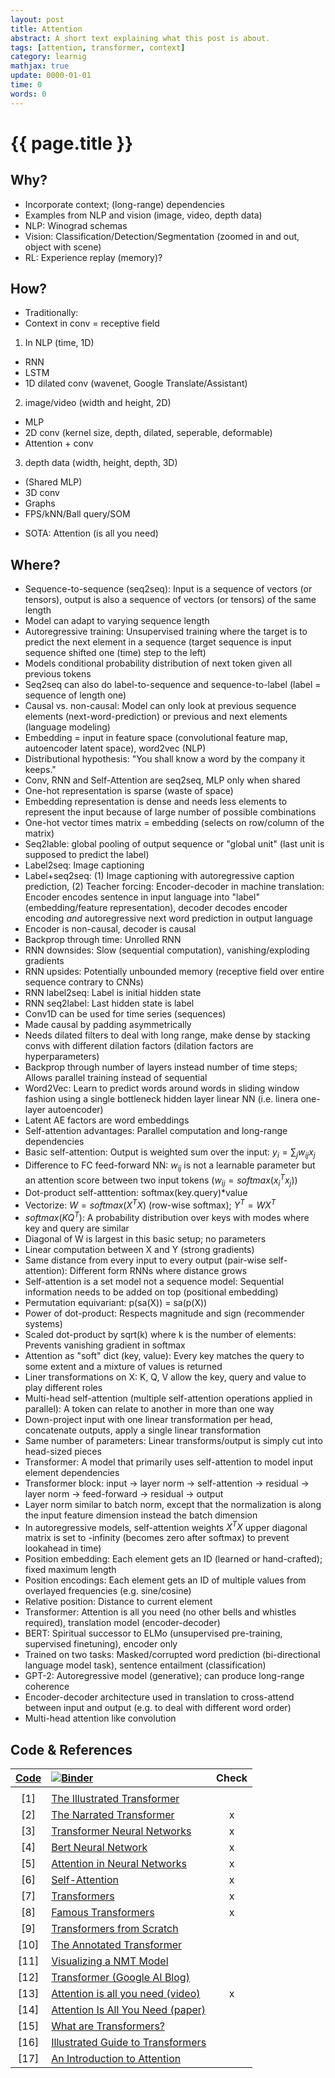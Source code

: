 ```yaml
---
layout: post
title: Attention
abstract: A short text explaining what this post is about.
tags: [attention, transformer, context]
category: learnig
mathjax: true
update: 0000-01-01
time: 0
words: 0
---
```


# {{ page.title }}

## Why?
- Incorporate context; (long-range) dependencies
- Examples from NLP and vision (image, video, depth data)
- NLP: Winograd schemas
- Vision: Classification/Detection/Segmentation (zoomed in and out, object with scene)
- RL: Experience replay (memory)?

## How?
- Traditionally:
- Context in conv = receptive field
1. In NLP (time, 1D)
  - RNN
  - LSTM
  - 1D dilated conv (wavenet, Google Translate/Assistant)
2. image/video (width and height, 2D)
  - MLP
  - 2D conv (kernel size, depth, dilated, seperable, deformable)
  - Attention + conv
3. depth data (width, height, depth, 3D)
  - (Shared MLP)
  - 3D conv
  - Graphs
  - FPS/kNN/Ball query/SOM
* SOTA: Attention (is all you need)

## Where?

- Sequence-to-sequence (seq2seq): Input is a sequence of vectors (or tensors), output is also a sequence of vectors (or tensors) of the same length
- Model can adapt to varying sequence length
- Autoregressive training: Unsupervised training where the target is to predict the next element in a sequence (target sequence is input sequence shifted one (time) step to the left)
- Models conditional probability distribution of next token given all previous tokens
- Seq2seq can also do label-to-sequence and sequence-to-label (label = sequence of length one)
- Causal vs. non-causal: Model can only look at previous sequence elements (next-word-prediction) or previous and next elements (language modeling)
- Embedding = input in feature space (convolutional feature map, autoencoder latent space), word2vec (NLP)
- Distributional hypothesis: "You shall know a word by the company it keeps."
- Conv, RNN and Self-Attention are seq2seq, MLP only when shared
- One-hot representation is sparse (waste of space)
- Embedding representation is dense and needs less elements to represent the input because of large number of possible combinations
- One-hot vector times matrix = embedding (selects on row/column of the matrix)
- Seq2lable: global pooling of output sequence or "global unit" (last unit is supposed to predict the label)
- Label2seq: Image captioning
- Label+seq2seq: (1) Image captioning with autoregressive caption prediction, (2) Teacher forcing: Encoder-decoder in machine translation: Encoder encodes sentence in input language into "label" (embedding/feature representation), decoder decodes encoder encoding _and_ autoregressive next word prediction in output language
- Encoder is non-causal, decoder is causal
- Backprop through time: Unrolled RNN
- RNN downsides: Slow (sequential computation), vanishing/exploding gradients
- RNN upsides: Potentially unbounded memory (receptive field over entire sequence contrary to CNNs)
- RNN label2seq: Label is initial hidden state
- RNN seq2label: Last hidden state is label
- Conv1D can be used for time series (sequences)
- Made causal by padding asymmetrically
- Needs dilated filters to deal with long range, make dense by stacking convs with different dilation factors (dilation factors are hyperparameters)
- Backprop through number of layers instead number of time steps; Allows parallel training instead of sequential
- Word2Vec: Learn to predict words around words in sliding window fashion using a single bottleneck hidden layer linear NN (i.e. linera one-layer autoencoder)
- Latent AE factors are word embeddings
- Self-attention advantages: Parallel computation and long-range dependencies
- Basic self-attention: Output is weighted sum over the input: $y_i=\sum_j w_{ij}x_j$
- Difference to FC feed-forward NN: $w_{ij}$ is not a learnable parameter but an attention score between two input tokens ($w_{ij}=softmax(x_i^Tx_j)$)
- Dot-product self-atttention: softmax(key.query)*value
- Vectorize: $W=softmax(X^TX)$ (row-wise softmax); $Y^T=WX^T$
- $softmax(KQ^T)$: A probability distribution over keys with modes where key and query are similar
- Diagonal of W is largest in this basic setup; no parameters
- Linear computation between X and Y (strong gradients)
- Same distance from every input to every output (pair-wise self-attention): Different form RNNs where distance grows
- Self-attention is a set model not a sequence model: Sequential information needs to be added on top (positional embedding)
- Permutation equivariant: p(sa(X)) = sa(p(X))
- Power of dot-product: Respects magnitude and sign (recommender systems)
- Scaled dot-product by sqrt(k) where k is the number of elements: Prevents vanishing gradient in softmax
- Attention as "soft" dict (key, value): Every key matches the query to some extent and a mixture of values is returned
- Liner transformations on X: K, Q, V allow the key, query and value to play different roles
- Multi-head self-attention (multiple self-attention operations applied in parallel): A token can relate to another in more than one way
- Down-project input with one linear transformation per head, concatenate outputs, apply a single linear transformation
- Same number of parameters: Linear transforms/output is simply cut into head-sized pieces
- Transformer: A model that primarily uses self-attention to model input element dependencies
- Transformer block: input -> layer norm -> self-attention -> residual -> layer norm -> feed-forward -> residual -> output
- Layer norm similar to batch norm, except that the normalization is along the input feature dimension instead the batch dimension
- In autoregressive models, self-attention weights $X^TX$ upper diagonal matrix is set to -infinity (becomes zero after softmax) to prevent lookahead in time)
- Position embedding: Each element gets an ID (learned or hand-crafted); fixed maximum length
- Position encodings: Each element gets an ID of multiple values from overlayed frequencies (e.g. sine/cosine)
- Relative position: Distance to current element
- Transformer: Attention is all you need (no other bells and whistles required), translation model (encoder-decoder)
- BERT: Spiritual successor to ELMo (unsupervised pre-training, supervised finetuning), encoder only
- Trained on two tasks: Masked/corrupted word prediction (bi-directional language model task), sentence entailment (classification)
- GPT-2: Autoregressive model (generative); can produce long-range coherence
- Encoder-decoder architecture used in translation to cross-attend between input and output (e.g. to deal with different word order)
- Multi-head attention like convolution

## Code & References

| [Code](/url/to/notebook.ipynb) | [![Binder](https://mybinder.org/badge_logo.svg)](/url/to/binder/notebook.ipynb)                                                         | Check |
| :----------------------------: | :-------------------------------------------------------------------------------------------------------------------------------------- | :---: |
|                                |                                                                                                                                         |       |
|              [1]               | [The Illustrated Transformer](https://jalammar.github.io/illustrated-transformer)                                                       |       |
|              [2]               | [The Narrated Transformer](https://www.youtube.com/watch?v=-QH8fRhqFHM)                                                                 |   x   |
|              [3]               | [Transformer Neural Networks](https://www.youtube.com/watch?v=TQQlZhbC5ps)                                                              |   x   |
|              [4]               | [Bert Neural Network](https://www.youtube.com/watch?v=xI0HHN5XKDo)                                                                      |   x   |
|              [5]               | [Attention in Neural Networks](https://www.youtube.com/watch?v=W2rWgXJBZhU)                                                             |   x   |
|              [6]               | [Self-Attention](https://www.youtube.com/watch?v=KmAISyVvE1Y)                                                                           |   x   |
|              [7]               | [Transformers](https://www.youtube.com/watch?v=oUhGZMCTHtI)                                                                             |   x   |
|              [8]               | [Famous Transformers](https://www.youtube.com/watch?v=MN__lSncZBs)                                                                      |   x   |
|              [9]               | [Transformers from Scratch](http://peterbloem.nl/blog/transformers)                                                                     |       |
|              [10]              | [The Annotated Transformer](http://nlp.seas.harvard.edu/2018/04/03/attention.html)                                                      |       |
|              [11]              | [Visualizing a NMT Model](https://jalammar.github.io/visualizing-neural-machine-translation-mechanics-of-seq2seq-models-with-attention) |       |
|              [12]              | [Transformer (Google AI Blog)](https://ai.googleblog.com/2017/08/transformer-novel-neural-network.html)                                 |       |
|              [13]              | [Attention is all you need (video)](https://www.youtube.com/watch?v=rBCqOTEfxvg)                                                        |   x   |
|              [14]              | [Attention Is All You Need (paper)](https://arxiv.org/abs/1706.03762)                                                                   |       |
|              [15]              | [What are Transformers?](https://www.youtube.com/watch?v=XSSTuhyAmnI)                                                                   |       |
|              [16]              | [Illustrated Guide to Transformers](https://www.youtube.com/watch?v=4Bdc55j80l8)                                                        |       |
|              [17]              | [An Introduction to Attention](https://wandb.ai/authors/under-attention/reports/An-Introduction-to-Attention--Vmlldzo1MzQwMTU)          |       |

